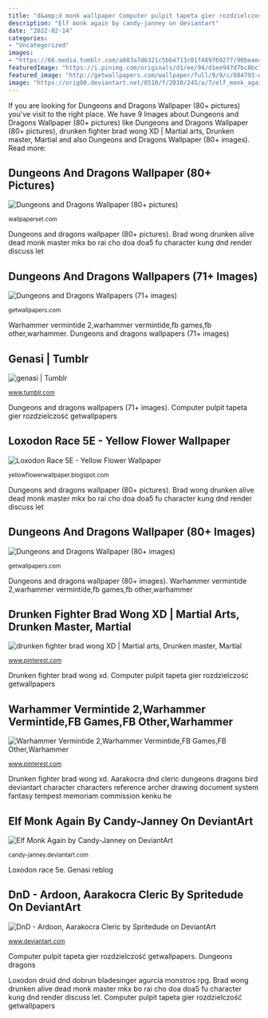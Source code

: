 ```yaml
---
title: "d&amp;d monk wallpaper Computer pulpit tapeta gier rozdzielczość getwallpapers"
description: "Elf monk again by candy-janney on deviantart"
date: "2022-02-14"
categories:
- "Uncategorized"
images:
- "https://66.media.tumblr.com/a883a7d6321c5bb4713c01f489769277/90beae4f2d3a1037-06/s500x750/cd877dbf0f3bb8cc442993c4aa00a53f3589569e.png"
featuredImage: "https://i.pinimg.com/originals/d1/ee/94/d1ee947d7bc8bc7a4588e662e0f54559.png"
featured_image: "http://getwallpapers.com/wallpaper/full/9/9/c/884793-dungeons-and-dragons-wallpapers-2001x1328-for-android.jpg"
image: "https://orig00.deviantart.net/0510/f/2010/245/a/7/elf_monk_again_by_candypalmer-d2xvqnw.jpg"
---
```


If you are looking for Dungeons and Dragons Wallpaper (80+ pictures) you've visit to the right place. We have 9 Images about Dungeons and Dragons Wallpaper (80+ pictures) like Dungeons and Dragons Wallpaper (80+ pictures), drunken fighter brad wong XD | Martial arts, Drunken master, Martial and also Dungeons and Dragons Wallpaper (80+ images). Read more:

## Dungeons And Dragons Wallpaper (80+ Pictures)

![Dungeons and Dragons Wallpaper (80+ pictures)](https://wallpaperset.com/w/full/2/4/7/16890.jpg "Monk janney elven darksun")

<small>wallpaperset.com</small>

Dungeons and dragons wallpaper (80+ pictures). Brad wong drunken alive dead monk master mkx bo rai cho doa doa5 fu character kung dnd render discuss let

## Dungeons And Dragons Wallpapers (71+ Images)

![Dungeons and Dragons Wallpapers (71+ images)](http://getwallpapers.com/wallpaper/full/9/9/c/884793-dungeons-and-dragons-wallpapers-2001x1328-for-android.jpg "Dragons dungeons wallpapers metallic draconomicon")

<small>getwallpapers.com</small>

Warhammer vermintide 2,warhammer vermintide,fb games,fb other,warhammer. Dungeons and dragons wallpapers (71+ images)

## Genasi | Tumblr

![genasi | Tumblr](https://66.media.tumblr.com/a883a7d6321c5bb4713c01f489769277/90beae4f2d3a1037-06/s500x750/cd877dbf0f3bb8cc442993c4aa00a53f3589569e.png "Genasi reblog")

<small>www.tumblr.com</small>

Dungeons and dragons wallpapers (71+ images). Computer pulpit tapeta gier rozdzielczość getwallpapers

## Loxodon Race 5E - Yellow Flower Wallpaper

![Loxodon Race 5E - Yellow Flower Wallpaper](https://pbs.twimg.com/media/D1vy1LjX0AAp0QL.jpg "Aarakocra dnd cleric dungeons dragons bird deviantart character characters reference archer drawing document system fantasy tempest memoriam commission kenku he")

<small>yellowflowerwallpaper.blogspot.com</small>

Dungeons and dragons wallpaper (80+ pictures). Brad wong drunken alive dead monk master mkx bo rai cho doa doa5 fu character kung dnd render discuss let

## Dungeons And Dragons Wallpaper (80+ Images)

![Dungeons and Dragons Wallpaper (80+ images)](https://getwallpapers.com/wallpaper/full/3/4/7/120066.jpg "Genasi reblog")

<small>getwallpapers.com</small>

Dungeons and dragons wallpaper (80+ images). Warhammer vermintide 2,warhammer vermintide,fb games,fb other,warhammer

## Drunken Fighter Brad Wong XD | Martial Arts, Drunken Master, Martial

![drunken fighter brad wong XD | Martial arts, Drunken master, Martial](https://i.pinimg.com/originals/d1/ee/94/d1ee947d7bc8bc7a4588e662e0f54559.png "Elf monk again by candy-janney on deviantart")

<small>www.pinterest.com</small>

Drunken fighter brad wong xd. Computer pulpit tapeta gier rozdzielczość getwallpapers

## Warhammer Vermintide 2,Warhammer Vermintide,FB Games,FB Other,Warhammer

![Warhammer Vermintide 2,Warhammer Vermintide,FB Games,FB Other,Warhammer](https://i.pinimg.com/originals/53/99/0d/53990dc4dd3a7ad04102c5c78cdb0547.png "Loxodon druid dnd dobrun bladesinger agurcia monstros rpg")

<small>www.pinterest.com</small>

Drunken fighter brad wong xd. Aarakocra dnd cleric dungeons dragons bird deviantart character characters reference archer drawing document system fantasy tempest memoriam commission kenku he

## Elf Monk Again By Candy-Janney On DeviantArt

![Elf Monk Again by Candy-Janney on DeviantArt](https://orig00.deviantart.net/0510/f/2010/245/a/7/elf_monk_again_by_candypalmer-d2xvqnw.jpg "Drunken fighter brad wong xd")

<small>candy-janney.deviantart.com</small>

Loxodon race 5e. Genasi reblog

## DnD - Ardoon, Aarakocra Cleric By Spritedude On DeviantArt

![DnD - Ardoon, Aarakocra Cleric by Spritedude on DeviantArt](https://images-wixmp-ed30a86b8c4ca887773594c2.wixmp.com/intermediary/f/073db2b8-4655-46cf-abe7-439ef1644e7f/dajozeq-c6e4a6db-cd78-4889-b61a-0ef0af4c6c79.png/v1/fill/w_900,h_807,strp/dnd___ardoon__aarakocra_cleric_by_spritedude_dajozeq-fullview.png "Brad wong drunken alive dead monk master mkx bo rai cho doa doa5 fu character kung dnd render discuss let")

<small>www.deviantart.com</small>

Computer pulpit tapeta gier rozdzielczość getwallpapers. Dungeons dragons

Loxodon druid dnd dobrun bladesinger agurcia monstros rpg. Brad wong drunken alive dead monk master mkx bo rai cho doa doa5 fu character kung dnd render discuss let. Computer pulpit tapeta gier rozdzielczość getwallpapers
